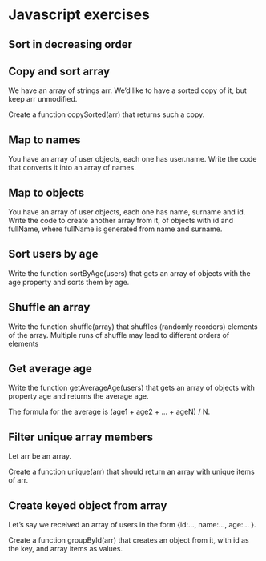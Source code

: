 # Javascript exercises

## Sort in decreasing order 
## Copy and sort array
We have an array of strings arr. We’d like to have a sorted copy of it, but keep arr unmodified.

Create a function copySorted(arr) that returns such a copy.
## Map to names
You have an array of user objects, each one has user.name. Write the code that converts it into an array of names.
## Map to objects
You have an array of user objects, each one has name, surname and id.
Write the code to create another array from it, of objects with id and fullName, where fullName is generated from name and surname.
## Sort users by age
Write the function sortByAge(users) that gets an array of objects with the age property and sorts them by age.
## Shuffle an array
Write the function shuffle(array) that shuffles (randomly reorders) elements of the array.
Multiple runs of shuffle may lead to different orders of elements
## Get average age
Write the function getAverageAge(users) that gets an array of objects with property age and returns the average age.

The formula for the average is (age1 + age2 + ... + ageN) / N.
## Filter unique array members
Let arr be an array.

Create a function unique(arr) that should return an array with unique items of arr.
## Create keyed object from array
Let’s say we received an array of users in the form {id:..., name:..., age:... }.

Create a function groupById(arr) that creates an object from it, with id as the key, and array items as values.

